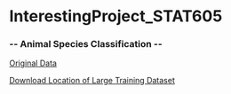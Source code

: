 # InterestingProject_STAT605

### -- Animal Species Classification --

[Original Data](https://www.kaggle.com/datasets/utkarshsaxenadn/animal-image-classification-dataset/data)

[Download Location of Large Training Dataset](https://uwmadison.box.com/s/j1s26upb6wpwe3izstr55jrr7kjewzgw)


